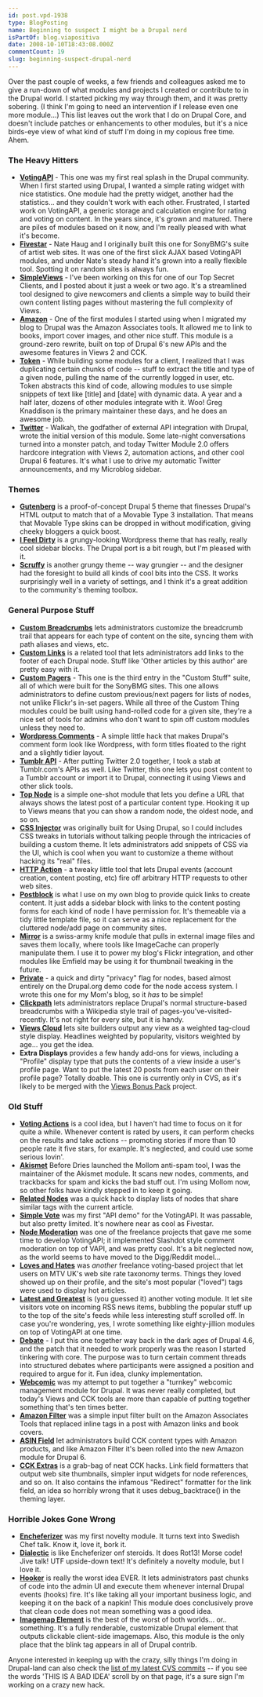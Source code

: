 ```yaml
---
id: post.vpd-1938
type: BlogPosting
name: Beginning to suspect I might be a Drupal nerd
isPartOf: blog.viapositiva
date: 2008-10-10T18:43:08.000Z
commentCount: 19
slug: beginning-suspect-drupal-nerd
---
```

Over the past couple of weeks, a few friends and colleagues asked me to give a run-down of what modules and projects I created or contribute to in the Drupal world. I started picking my way through them, and it was pretty sobering. (I think I'm going to need an intervention if I release even one more module...) This list leaves out the work that I do on Drupal Core, and doesn't include patches or enhancements to other modules, but it's a nice birds-eye view of what kind of stuff I'm doing in my copious free time. Ahem.  

### The Heavy Hitters

- **[VotingAPI](http://drupal.org/project/votingapi)** - This one was my first real splash in the Drupal community. When I first started using Drupal, I wanted a simple rating widget with nice statistics. One module had the pretty widget, another had the statistics... and they couldn't work with each other. Frustrated, I started work on VotingAPI, a generic storage and calculation engine for rating and voting on content. In the years since, it's grown and matured. There are piles of modules based on it now, and I'm really pleased with what it's become.
- **[Fivestar](http://drupal.org/project/fivestar)** - Nate Haug and I originally built this one for SonyBMG's suite of artist web sites. It was one of the first slick AJAX based VotingAPI modules, and under Nate's steady hand it's grown into a really flexible tool. Spotting it on random sites is always fun.
- **[SimpleViews](http://drupal.org/project/simpleview)** - I've been working on this for one of our Top Secret Clients, and I posted about it just a week or two ago. It's a streamlined tool designed to give newcomers and clients a simple way to build their own content listing pages without mastering the full complexity of Views.
- **[Amazon](http://drupal.org/project/amazon)** - One of the first modules I started using when I migrated my blog to Drupal was the Amazon Associates tools. It allowed me to link to books, import cover images, and other nice stuff. This module is a ground-zero rewrite, built on top of Drupal 6's new APIs and the awesome features in Views 2 and CCK.
- **[Token](http://drupal.org/project/token)** - While building some modules for a client, I realized that I was duplicating certain chunks of code -- stuff to extract the title and type of a given node, pulling the name of the currently logged in user, etc. Token abstracts this kind of code, allowing modules to use simple snippets of text like \[title\] and \[date\] with dynamic data. A year and a half later, dozens of other modules integrate with it. Woo! Greg Knaddison is the primary maintainer these days, and he does an awesome job.
- **[Twitter](http://drupal.org/project/twitter)** - Walkah, the godfather of external API integration with Drupal, wrote the initial version of this module. Some late-night conversations turned into a monster patch, and today Twitter Module 2.0 offers hardcore integration with Views 2, automation actions, and other cool Drupal 6 features. It's what I use to drive my automatic Twitter announcements, and my Microblog sidebar.

### Themes

- **[Gutenberg](http://drupal.org/project/gutenberg)** is a proof-of-concept Drupal 5 theme that finesses Drupal's HTML output to match that of a Movable Type 3 installation. That means that Movable Type skins can be dropped in without modification, giving cheeky bloggers a quick boost.
- **[I Feel Dirty](http://drupal.org/project/ifeeldirty)** is a grungy-looking Wordpress theme that has really, really cool sidebar blocks. The Drupal port is a bit rough, but I'm pleased with it.
- **[Scruffy](http://drupal.org/project/scruffy)** is another grungy theme -- way grungier -- and the designer had the foresight to build all kinds of cool bits into the CSS. It works surprisingly well in a variety of settings, and I think it's a great addition to the community's theming toolbox.

### General Purpose Stuff

- **[Custom Breadcrumbs](http://drupal.org/project/custom_breadcrumbs)** lets administrators customize the breadcrumb trail that appears for each type of content on the site, syncing them with path aliases and views, etc.
- **[Custom Links](http://drupal.org/project/custom_links)** is a related tool that lets administrators add links to the footer of each Drupal node. Stuff like 'Other articles by this author' are pretty easy with it.
- **[Custom Pagers](http://drupal.org/project/custom_pagers)** - This one is the third entry in the "Custom Stuff" suite, all of which were built for the SonyBMG sites. This one allows administrators to define custom previous/next pagers for lists of nodes, not unlike Flickr's in-set pagers. While all three of the Custom Thing modules could be built using hand-rolled code for a given site, they're a nice set of tools for admins who don't want to spin off custom modules unless they need to.
- **[Wordpress Comments](http://drupal.org/project/wp_comments)** - A simple little hack that makes Drupal's comment form look like Wordpress, with form titles floated to the right and a slightly tidier layout.
- **[Tumblr API](http://drupal.org/project/tumblr)** - After putting Twitter 2.0 together, I took a stab at Tumblr.com's APIs as well. Like Twitter, this one lets you post content to a Tumblr account or import it to Drupal, connecting it using Views and other slick tools.
- **[Top Node](http://drupal.org/project/top_node)** is a simple one-shot module that lets you define a URL that always shows the latest post of a particular content type. Hooking it up to Views means that you can show a random node, the oldest node, and so on.
- **[CSS Injector](http://drupal.org/project/css_injector)** was originally built for Using Drupal, so I could includes CSS tweaks in tutorials without talking people through the intricacies of building a custom theme. It lets administrators add snippets of CSS via the UI, which is cool when you want to customize a theme without hacking its "real" files.
- **[HTTP Action](http://drupal.org/project/http_action)** - a tweaky little tool that lets Drupal events (account creation, content posting, etc) fire off arbitrary HTTP requests to other web sites.
- **[Postblock](http://drupal.org/project/postblock)** is what I use on my own blog to provide quick links to create content. It just adds a sidebar block with links to the content posting forms for each kind of node I have permission for. It's themeable via a tidy little template file, so it can serve as a nice replacement for the cluttered node/add page on community sites.
- **[Mirror](http://drupal.org/project/mirror)** is a swiss-army knife module that pulls in external image files and saves them locally, where tools like ImageCache can properly manipulate them. I use it to power my blog's Flickr integration, and other modules like Emfield may be using it for thumbnail tweaking in the future.
- **[Private](http://drupal.org/project/private)** - a quick and dirty "privacy" flag for nodes, based almost entirely on the Drupal.org demo code for the node access system. I wrote this one for my Mom's blog, so it *has* to be simple!
- **[Clickpath](http://drupal.org/project/clickpath)** lets administrators replace Drupal's normal structure-based breadcrumbs with a Wikipedia style trail of pages-you've-visited-recently. It's not right for every site, but it is handy.
- **[Views Cloud](http://drupal.org/project/views_cloud)** lets site builders output any view as a weighted tag-cloud style display. Headlines weighted by popularity, visitors weighted by age... you get the idea.
- **Extra Displays** provides a few handy add-ons for views, including a "Profile" display type that puts the contents of a view inside a user's profile page. Want to put the latest 20 posts from each user on their profile page? Totally doable. This one is currently only in CVS, as it's likely to be merged with the [Views Bonus Pack](http://drupal.org/project/views_bonus) project.

### Old Stuff

- **[Voting Actions](http://drupal.org/project/voting_actions)** is a cool idea, but I haven't had time to focus on it for quite a while. Whenever content is rated by users, it can perform checks on the results and take actions -- promoting stories if more than 10 people rate it five stars, for example. It's neglected, and could use some serious lovin'.
- **[Akismet](http://drupal.org/project/akismet)** Before Dries launched the Mollom anti-spam tool, I was the maintainer of the Akismet module. It scans new nodes, comments, and trackbacks for spam and kicks the bad stuff out. I'm using Mollom now, so other folks have kindly stepped in to keep it going.
- **[Related Nodes](http://drupal.org/project/related_nodes)** was a quick hack to display lists of nodes that share similar tags with the current article.
- **[Simple Vote](http://drupal.org/node/42905)** was my first "API demo" for the VotingAPI. It was passable, but also pretty limited. It's nowhere near as cool as Fivestar.
- **[Node Moderation](http://drupal.org/project/nmoderation)** was one of the freelance projects that gave me some time to develop VotingAPI; it implemented Slashdot style comment moderation on top of VAPI, and was pretty cool. It's a bit neglected now, as the world seems to have moved to the Digg/Reddit model...
- **[Loves and Hates](http://drupal.org/project/loves_and_hates)** was *another* freelance voting-based project that let users on MTV UK's web site rate taxonomy terms. Things they loved showed up on their profile, and the site's most popular ("loved") tags were used to display hot articles.
- **[Latest and Greatest](http://drupal.org/project/latest_and_greatest)** is (you guessed it) another voting module. It let site visitors vote on incoming RSS news items, bubbling the popular stuff up to the top of the site's feeds while less interesting stuff scrolled off. In case you're wondering, yes, I wrote something like eighty-jillion modules on top of VotingAPI at one time.
- **[Debate](http://drupal.org/project/debate)** - I put this one together way back in the dark ages of Drupal 4.6, and the patch that it needed to work properly was the reason I started tinkering with core. The purpose was to turn certain comment threads into structured debates where participants were assigned a position and required to argue for it. Fun idea, clunky implementation.
- **[Webcomic](http://drupal.org/project/webcomic)** was my attempt to put together a "turnkey" webcomic management module for Drupal. It was never really completed, but today's Views and CCK tools are more than capable of putting together something that's ten times better.
- **[Amazon Filter](http://drupal.org/project/amazon_filter)** was a simple input filter built on the Amazon Associates Tools that replaced inline tags in a post with Amazon links and book covers.
- **[ASIN Field](http://drupal.org/project/asin)** let administrators build CCK content types with Amazon products, and like Amazon Filter it's been rolled into the new Amazon module for Drupal 6.
- **[CCK Extras](http://drupal.org/project/cck_extras)** is a grab-bag of neat CCK hacks. Link field formatters that output web site thumbnails, simpler input widgets for node references, and so on. It also contains the infamous "Redirect" formatter for the link field, an idea so horribly wrong that it uses debug\_backtrace() in the theming layer.

### Horrible Jokes Gone Wrong

- **[Encheferizer](http://drupal.org/project/encheferizer)** was my first novelty module. It turns text into Swedish Chef talk. Know it, love it, bork it.
- **[Dialectic](http://drupal.org/project/dialectic)** is like Encheferizer onf steroids. It does Rot13! Morse code! Jive talk! UTF upside-down text! It's definitely a novelty module, but I love it.
- **[Hooker](http://drupal.org/project/hooker)** is really the worst idea EVER. It lets administrators past chunks of code into the admin UI and execute them whenever internal Drupal events (hooks) fire. It's like taking all your important business logic, and keeping it on the back of a napkin! This module does conclusively prove that clean code does not mean something was a good idea.
- **[Imagemap Element](http://drupal.org/cvs?commit=145185)** is the best of the worst of both worlds... or.. something. It's a fully renderable, customizable Drupal element that outputs clickable client-side imagemaps. Also, this module is the only place that the blink tag appears in all of Drupal contrib.

Anyone interested in keeping up with the crazy, silly things I'm doing in Drupal-land can also check the [list of my latest CVS commits](http://drupal.org/user/16496/track/code) -- if you see the words 'THIS IS A BAD IDEA' scroll by on that page, it's a sure sign I'm working on a crazy new hack.
